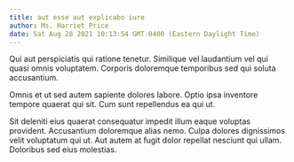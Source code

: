 ```yaml
---
title: aut esse aut explicabo iure
author: Ms. Harriet Price
date: Sat Aug 28 2021 10:13:54 GMT-0400 (Eastern Daylight Time)
---
```

Qui aut perspiciatis qui ratione tenetur. Similique vel laudantium vel qui quasi omnis voluptatem. Corporis doloremque temporibus sed qui soluta accusantium.

 Omnis et ut sed autem sapiente dolores labore. Optio ipsa inventore tempore quaerat qui sit. Cum sunt repellendus ea qui ut.

 Sit deleniti eius quaerat consequatur impedit illum eaque voluptas provident. Accusantium doloremque alias nemo. Culpa dolores dignissimos velit voluptatum qui ut. Aut autem at fugit dolor repellat nesciunt qui ullam. Doloribus sed eius molestias.